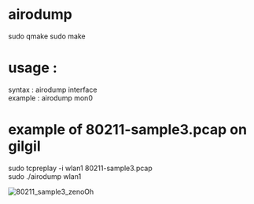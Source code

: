 # airodump    
    
sudo qmake
sudo make
    
# usage : 
syntax  : airodump interface    
example : airodump mon0    
    
# example of 80211-sample3.pcap on gilgil
   
sudo tcpreplay -i wlan1 80211-sample3.pcap   
sudo ./airodump wlan1   
   
![80211_sample3_zenoOh](https://user-images.githubusercontent.com/70625751/101280192-126f1e80-380b-11eb-873d-f7adecddcebd.PNG)    
    
